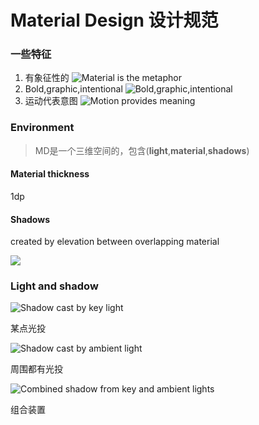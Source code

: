 
# Material Design 设计规范

### 一些特征

1. 有象征性的
![Material is the metaphor](https://material-design.storage.googleapis.com/publish/material_v_9/0Bx4BSt6jniD7VG9DQVluOFJ4Tnc/materialdesign_principles_metaphor.png)
2. Bold,graphic,intentional
![Bold,graphic,intentional](https://material-design.storage.googleapis.com/publish/material_v_9/0Bx4BSt6jniD7NndTQW9VZTlZV2s/materialdesign_principles_bold.png)
3. 运动代表意图
![Motion provides meaning](https://material-design.storage.googleapis.com/publish/material_v_9/0Bx4BSt6jniD7dkRYelJkeklqWFU/materialdesign_principles_motion.png)

### Environment

> MD是一个三维空间的，包含(**light**,**material**,**shadows**)

#### Material thickness

1dp

#### Shadows

created by elevation between overlapping material

![](https://material-design.storage.googleapis.com/publish/material_v_9/0B7WCemMG6e0VVFpiZ041SmhwY2c/what_is_material_environment.png)

### Light and shadow

![Shadow cast by key light](https://material-design.storage.googleapis.com/publish/material_v_9/0B6Okdz75tqQsSFZUZ01GTk13T28/whatismaterial_environment_shadow1.png)

某点光投

![Shadow cast by ambient light](https://material-design.storage.googleapis.com/publish/material_v_9/0B6Okdz75tqQsdDhaaTMwMTFVLTA/whatismaterial_environment_shadow2.png)

周围都有光投

![Combined shadow from key and ambient lights](https://material-design.storage.googleapis.com/publish/material_v_9/0B6Okdz75tqQsNnVmbTNMUF9DR0U/whatismaterial_environment_shadow3.png)

组合装置
